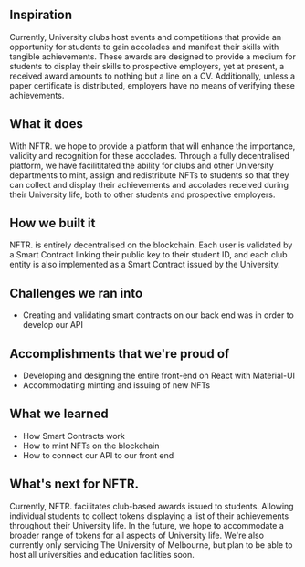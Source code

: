 ## Inspiration
Currently, University clubs host events and competitions that provide an opportunity for students to gain accolades and manifest their skills with tangible achievements. These awards are designed to provide a medium for students to display their skills to prospective employers, yet at present, a received award amounts to nothing but a line on a CV. Additionally, unless a paper certificate is distributed, employers have no means of verifying these achievements.

## What it does
With NFTR. we hope to provide a platform that will enhance the importance, validity and recognition for these accolades. Through a fully decentralised platform, we have facilititated the ability for clubs and other University departments to mint, assign and redistribute NFTs to students so that they can collect and display their achievements and accolades received during their University life, both to other students and prospective employers. 

## How we built it
NFTR. is entirely decentralised on the blockchain. Each user is validated by a Smart Contract linking their public key to their student ID, and each club entity is also implemented as a Smart Contract issued by the University.

## Challenges we ran into
- Creating and validating smart contracts on our back end was in order to develop our API

## Accomplishments that we're proud of
- Developing and designing the entire front-end on React with Material-UI
- Accommodating minting and issuing of new NFTs

## What we learned
- How Smart Contracts work
- How to mint NFTs on the blockchain
- How to connect our API to our front end 

## What's next for NFTR.
Currently, NFTR. facilitates club-based awards issued to students. Allowing individual students to collect tokens displaying a list of their achievements throughout their University life. 
In the future, we hope to accommodate a broader range of tokens for all aspects of University life. We're also currently only servicing The University of Melbourne, but plan to be able to host all universities and education facilities soon. 
